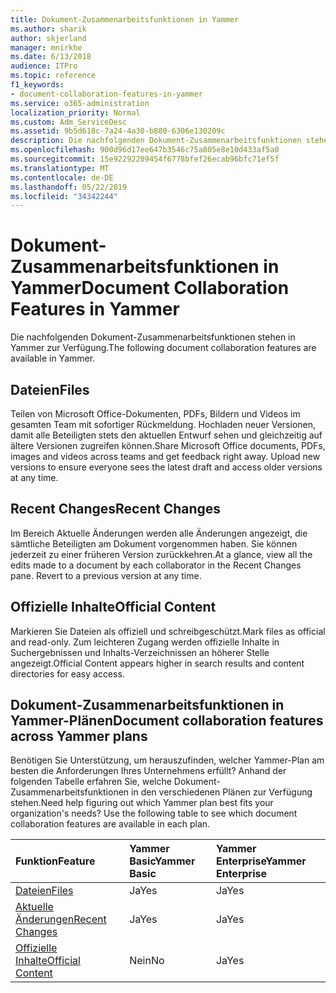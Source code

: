 ```yaml
---
title: Dokument-Zusammenarbeitsfunktionen in Yammer
ms.author: sharik
author: skjerland
manager: mnirkhe
ms.date: 6/13/2018
audience: ITPro
ms.topic: reference
f1_keywords:
- document-collaboration-features-in-yammer
ms.service: o365-administration
localization_priority: Normal
ms.custom: Adm_ServiceDesc
ms.assetid: 9b5d618c-7a24-4a30-b880-6306e130209c
description: Die nachfolgenden Dokument-Zusammenarbeitsfunktionen stehen in Yammer zur Verfügung.
ms.openlocfilehash: 900d96d17ee647b3546c75a805e8e10d433af5a0
ms.sourcegitcommit: 15e92292209454f6778bfef26ecab96bfc71ef5f
ms.translationtype: MT
ms.contentlocale: de-DE
ms.lasthandoff: 05/22/2019
ms.locfileid: "34342244"
---
```

# <a name="document-collaboration-features-in-yammer"></a><span data-ttu-id="71bfa-103">Dokument-Zusammenarbeitsfunktionen in Yammer</span><span class="sxs-lookup"><span data-stu-id="71bfa-103">Document Collaboration Features in Yammer</span></span>

<span data-ttu-id="71bfa-104">Die nachfolgenden Dokument-Zusammenarbeitsfunktionen stehen in Yammer zur Verfügung.</span><span class="sxs-lookup"><span data-stu-id="71bfa-104">The following document collaboration features are available in Yammer.</span></span>
  
## <a name="files"></a><span data-ttu-id="71bfa-105">Dateien</span><span class="sxs-lookup"><span data-stu-id="71bfa-105">Files</span></span>
<span data-ttu-id="71bfa-106"><a name="bkmk_Files"> </a></span><span class="sxs-lookup"><span data-stu-id="71bfa-106"></span></span>

<span data-ttu-id="71bfa-p101">Teilen von Microsoft Office-Dokumenten, PDFs, Bildern und Videos im gesamten Team mit sofortiger Rückmeldung. Hochladen neuer Versionen, damit alle Beteiligten stets den aktuellen Entwurf sehen und gleichzeitig auf ältere Versionen zugreifen können.</span><span class="sxs-lookup"><span data-stu-id="71bfa-p101">Share Microsoft Office documents, PDFs, images and videos across teams and get feedback right away. Upload new versions to ensure everyone sees the latest draft and access older versions at any time.</span></span>
  
## <a name="recent-changes"></a><span data-ttu-id="71bfa-109">Recent Changes</span><span class="sxs-lookup"><span data-stu-id="71bfa-109">Recent Changes</span></span>
<span data-ttu-id="71bfa-110"><a name="bkmk_RecentChanges"> </a></span><span class="sxs-lookup"><span data-stu-id="71bfa-110"></span></span>

<span data-ttu-id="71bfa-p102">Im Bereich Aktuelle Änderungen werden alle Änderungen angezeigt, die sämtliche Beteiligten am Dokument vorgenommen haben. Sie können jederzeit zu einer früheren Version zurückkehren.</span><span class="sxs-lookup"><span data-stu-id="71bfa-p102">At a glance, view all the edits made to a document by each collaborator in the Recent Changes pane. Revert to a previous version at any time.</span></span>
  
## <a name="official-content"></a><span data-ttu-id="71bfa-113">Offizielle Inhalte</span><span class="sxs-lookup"><span data-stu-id="71bfa-113">Official Content</span></span>
<span data-ttu-id="71bfa-114"><a name="bkmk_OfficialContent"> </a></span><span class="sxs-lookup"><span data-stu-id="71bfa-114"></span></span>

<span data-ttu-id="71bfa-115">Markieren Sie Dateien als offiziell und schreibgeschützt.</span><span class="sxs-lookup"><span data-stu-id="71bfa-115">Mark files as official and read-only.</span></span> <span data-ttu-id="71bfa-116">Zum leichteren Zugang werden offizielle Inhalte in Suchergebnissen und Inhalts-Verzeichnissen an höherer Stelle angezeigt.</span><span class="sxs-lookup"><span data-stu-id="71bfa-116">Official Content appears higher in search results and content directories for easy access.</span></span>
  
## <a name="document-collaboration-features-across-yammer-plans"></a><span data-ttu-id="71bfa-117">Dokument-Zusammenarbeitsfunktionen in Yammer-Plänen</span><span class="sxs-lookup"><span data-stu-id="71bfa-117">Document collaboration features across Yammer plans</span></span>
<span data-ttu-id="71bfa-118"><a name="bkmk_OfficialContent"> </a></span><span class="sxs-lookup"><span data-stu-id="71bfa-118"></span></span>

<span data-ttu-id="71bfa-p104">Benötigen Sie Unterstützung, um herauszufinden, welcher Yammer-Plan am besten die Anforderungen Ihres Unternehmens erfüllt? Anhand der folgenden Tabelle erfahren Sie, welche Dokument-Zusammenarbeitsfunktionen in den verschiedenen Plänen zur Verfügung stehen.</span><span class="sxs-lookup"><span data-stu-id="71bfa-p104">Need help figuring out which Yammer plan best fits your organization's needs? Use the following table to see which document collaboration features are available in each plan.</span></span>
  
|<span data-ttu-id="71bfa-121">**Funktion**</span><span class="sxs-lookup"><span data-stu-id="71bfa-121">**Feature**</span></span>|<span data-ttu-id="71bfa-122">**Yammer Basic**</span><span class="sxs-lookup"><span data-stu-id="71bfa-122">**Yammer Basic**</span></span>|<span data-ttu-id="71bfa-123">**Yammer Enterprise**</span><span class="sxs-lookup"><span data-stu-id="71bfa-123">**Yammer Enterprise**</span></span>|
|:-----|:-----|:-----|
|[<span data-ttu-id="71bfa-124">Dateien</span><span class="sxs-lookup"><span data-stu-id="71bfa-124">Files</span></span>](document-collaboration-features-in-yammer.md#files) <br/> |<span data-ttu-id="71bfa-125">Ja</span><span class="sxs-lookup"><span data-stu-id="71bfa-125">Yes</span></span>  <br/> |<span data-ttu-id="71bfa-126">Ja</span><span class="sxs-lookup"><span data-stu-id="71bfa-126">Yes</span></span>  <br/> |
|[<span data-ttu-id="71bfa-127">Aktuelle Änderungen</span><span class="sxs-lookup"><span data-stu-id="71bfa-127">Recent Changes</span></span>](document-collaboration-features-in-yammer.md#recent-changes) <br/> |<span data-ttu-id="71bfa-128">Ja</span><span class="sxs-lookup"><span data-stu-id="71bfa-128">Yes</span></span>  <br/> |<span data-ttu-id="71bfa-129">Ja</span><span class="sxs-lookup"><span data-stu-id="71bfa-129">Yes</span></span>  <br/> |
|[<span data-ttu-id="71bfa-130">Offizielle Inhalte</span><span class="sxs-lookup"><span data-stu-id="71bfa-130">Official Content</span></span>](document-collaboration-features-in-yammer.md#official-content) <br/> |<span data-ttu-id="71bfa-131">Nein</span><span class="sxs-lookup"><span data-stu-id="71bfa-131">No</span></span>  <br/> |<span data-ttu-id="71bfa-132">Ja</span><span class="sxs-lookup"><span data-stu-id="71bfa-132">Yes</span></span>  <br/> |
   

